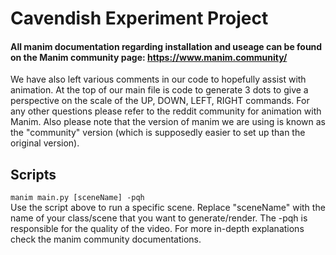# Cavendish Experiment Project

#### All manim documentation regarding installation and useage can be found on the Manim community page: https://www.manim.community/ 
We have also left various comments in our code to hopefully assist with animation. At the top of our main file is code to generate 3 dots to give a perspective on the scale of the UP, DOWN, LEFT, RIGHT commands. For any other questions please refer to the reddit community for animation with Manim. Also please note that the version of manim we are using is known as the "community" version (which is supposedly easier to set up than the original version).

## Scripts
`manim main.py [sceneName] -pqh` \
Use the script above to run a specific scene. Replace "sceneName" with the name of your class/scene that you want to generate/render. The -pqh is responsible for the quality of the video. For more in-depth explanations check the manim community documentations.

